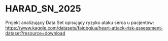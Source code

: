 # HARAD_SN_2025
Projekt analizujący Data Set opisujący ryzyko ataku serca u pacjentów:  
https://www.kaggle.com/datasets/fajobgiua/heart-attack-risk-assessment-dataset?resource=download




